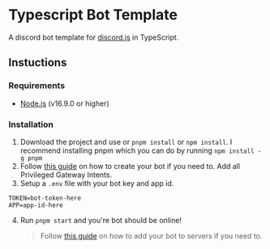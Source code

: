 # Typescript Bot Template

A discord bot template for [discord.js](https://discord.js.org/#/) in TypeScript.

## Instuctions
### Requirements
* [Node.js](https://nodejs.org/en/) (v16.9.0 or higher)
### Installation
1. Download the project and use or `pnpm install` or `npm install`. I recommend installing pnpm which you can do by running `npm install -g pnpm `
2. Follow [this guide](https://discordjs.guide/preparations/setting-up-a-bot-application.html) on how to create your bot if you need to. Add all Privileged Gateway Intents.
3. Setup a `.env` file with your bot key and app id.
```env
TOKEN=bot-token-here
APP=app-id-here
```
4. Run `pnpm start` and you're bot should be online!
    >Follow [this guide](https://discordjs.guide/preparations/adding-your-bot-to-servers.html) on how to add your bot to servers if you need to.
